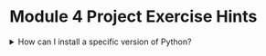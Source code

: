 # Module 4 Project Exercise Hints

<details markdown="1">
<summary markdown="1">
How can I install a specific version of Python?
</summary>

Here are example instructions to install Python from source in case you need a more recent version than that provided by yum. Your playbook should check whether Python is already installed before running these commands.

### 1. Install Dependencies
```sh
sudo yum update -y
sudo yum groupinstall "Development Tools" -y
# If installing a version of Python < 3.10, then use openssl-devel in place of openssl11-devel
sudo yum install libffi-devel bzip2-devel wget openssl11-devel -y
```

### 2. Download, unzip, cd
```sh
wget https://www.python.org/ftp/python/3.10.2/Python-3.10.2.tgz
tar -xf Python-3.10.2.tgz
cd Python-3.10.2/
```

### 3. Build and install it
```sh
sudo ./configure --enable-optimizations
sudo make -j $(nproc)
sudo make altinstall # or "sudo make install" to override existing Python
```
</details>